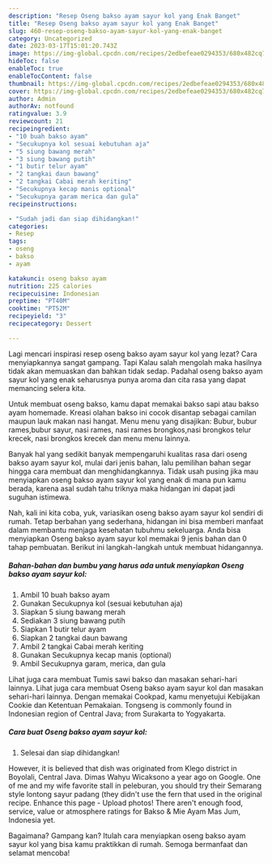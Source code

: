 ```yaml
---
description: "Resep Oseng bakso ayam sayur kol yang Enak Banget"
title: "Resep Oseng bakso ayam sayur kol yang Enak Banget"
slug: 460-resep-oseng-bakso-ayam-sayur-kol-yang-enak-banget
category: Uncategorized
date: 2023-03-17T15:01:20.743Z
image: https://img-global.cpcdn.com/recipes/2edbefeae0294353/680x482cq70/oseng-bakso-ayam-sayur-kol-foto-resep-utama.jpg
hideToc: false
enableToc: true
enableTocContent: false
thumbnail: https://img-global.cpcdn.com/recipes/2edbefeae0294353/680x482cq70/oseng-bakso-ayam-sayur-kol-foto-resep-utama.jpg
cover: https://img-global.cpcdn.com/recipes/2edbefeae0294353/680x482cq70/oseng-bakso-ayam-sayur-kol-foto-resep-utama.jpg
author: Admin
authorAv: notfound
ratingvalue: 3.9
reviewcount: 21
recipeingredient:
- "10 buah bakso ayam"
- "Secukupnya kol sesuai kebutuhan aja"
- "5 siung bawang merah"
- "3 siung bawang putih"
- "1 butir telur ayam"
- "2 tangkai daun bawang"
- "2 tangkai Cabai merah keriting"
- "Secukupnya kecap manis optional"
- "Secukupnya garam merica dan gula"
recipeinstructions:

- "Sudah jadi dan siap dihidangkan!"
categories:
- Resep
tags:
- oseng
- bakso
- ayam

katakunci: oseng bakso ayam 
nutrition: 225 calories
recipecuisine: Indonesian
preptime: "PT40M"
cooktime: "PT52M"
recipeyield: "3"
recipecategory: Dessert

---
```



Lagi mencari inspirasi resep oseng bakso ayam sayur kol yang lezat? Cara menyiapkannya sangat gampang. Tapi Kalau salah mengolah maka hasilnya tidak akan memuaskan dan bahkan tidak sedap. Padahal oseng bakso ayam sayur kol yang enak seharusnya punya aroma dan cita rasa yang dapat memancing selera kita.


Untuk membuat oseng bakso, kamu dapat memakai bakso sapi atau bakso ayam homemade. Kreasi olahan bakso ini cocok disantap sebagai camilan maupun lauk makan nasi hangat. Menu menu yang disajikan: Bubur, bubur rames,bubur sayur, nasi rames, nasi rames brongkos,nasi brongkos telur krecek, nasi brongkos krecek dan menu menu lainnya.

Banyak hal yang sedikit banyak mempengaruhi kualitas rasa dari oseng bakso ayam sayur kol, mulai dari jenis bahan, lalu pemilihan bahan segar hingga cara membuat dan menghidangkannya. Tidak usah pusing jika mau menyiapkan oseng bakso ayam sayur kol yang enak di mana pun kamu berada, karena asal sudah tahu triknya maka hidangan ini dapat jadi suguhan istimewa.


Nah, kali ini kita coba, yuk, variasikan oseng bakso ayam sayur kol sendiri di rumah. Tetap berbahan yang sederhana, hidangan ini bisa memberi manfaat dalam membantu menjaga kesehatan tubuhmu sekeluarga. Anda bisa menyiapkan Oseng bakso ayam sayur kol memakai 9 jenis bahan dan 0 tahap pembuatan. Berikut ini langkah-langkah untuk membuat hidangannya.

<!--inarticleads1-->

##### Bahan-bahan dan bumbu yang harus ada untuk menyiapkan Oseng bakso ayam sayur kol:

1. Ambil 10 buah bakso ayam
1. Gunakan Secukupnya kol (sesuai kebutuhan aja)
1. Siapkan 5 siung bawang merah
1. Sediakan 3 siung bawang putih
1. Siapkan 1 butir telur ayam
1. Siapkan 2 tangkai daun bawang
1. Ambil 2 tangkai Cabai merah keriting
1. Gunakan Secukupnya kecap manis (optional)
1. Ambil Secukupnya garam, merica, dan gula


Lihat juga cara membuat Tumis sawi bakso dan masakan sehari-hari lainnya. Lihat juga cara membuat Oseng bakso ayam sayur kol dan masakan sehari-hari lainnya. Dengan memakai Cookpad, kamu menyetujui Kebijakan Cookie dan Ketentuan Pemakaian. Tongseng is commonly found in Indonesian region of Central Java; from Surakarta to Yogyakarta. 

<!--inarticleads2-->

##### Cara buat Oseng bakso ayam sayur kol:


1. Selesai dan siap dihidangkan!

However, it is believed that dish was originated from Klego district in Boyolali, Central Java. Dimas Wahyu Wicaksono a year ago on Google. One of me and my wife favorite stall in peleburan, you should try their Semarang style lontong sayur padang (they didn&#39;t use the fern that used in the original recipe. Enhance this page - Upload photos! There aren&#39;t enough food, service, value or atmosphere ratings for Bakso &amp; Mie Ayam Mas Jum, Indonesia yet. 

Bagaimana? Gampang kan? Itulah cara menyiapkan oseng bakso ayam sayur kol yang bisa kamu praktikkan di rumah. Semoga bermanfaat dan selamat mencoba!
